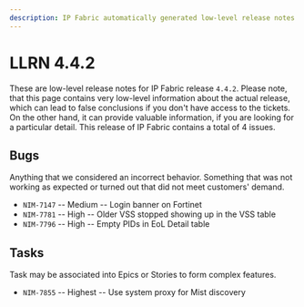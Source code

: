 ```yaml
---
description: IP Fabric automatically generated low-level release notes for version 4.4.2.
---
```


# LLRN 4.4.2

These are low-level release notes for IP Fabric release `4.4.2`. Please note, that this page contains very low-level information about the actual release, which can lead to false conclusions if you don't have access to the tickets. On the other hand, it can provide valuable information, if you are looking for a particular detail. This release of IP Fabric contains a total of 4 issues.

## Bugs

Anything that we considered an incorrect behavior. Something that was not working as expected or turned out that did not meet customers' demand.

- `NIM-7147` -- Medium -- Login banner on Fortinet
- `NIM-7781` -- High -- Older VSS stopped showing up in the VSS table
- `NIM-7796` -- High -- Empty PIDs in EoL Detail table

## Tasks

Task may be associated into Epics or Stories to form complex features.

- `NIM-7855` -- Highest -- Use system proxy for Mist discovery
